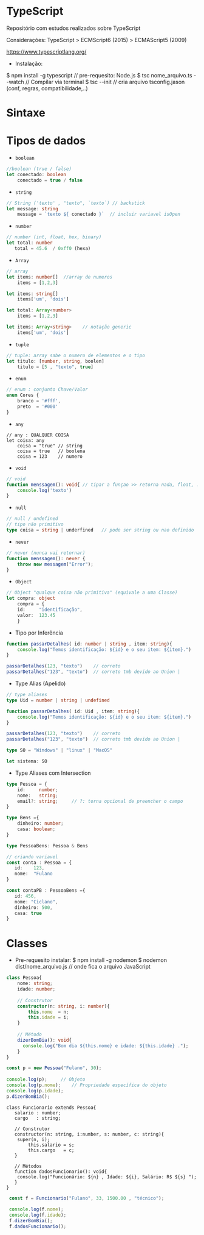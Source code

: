 # TypeScript
Repositório com estudos realizados sobre TypeScript

Considerações: TypeScript > ECMScript6 (2015) > ECMAScript5 (2009)

https://www.typescriptlang.org/

* Instalação:

$ npm install -g typescript	    // pre-requesito: Node.js
$ tsc nome_arquivo.ts --watch   // Compilar via terminal
$ tsc --init                    // cria arquivo tsconfig.jason (conf, regras, compatibilidade,..)

# Sintaxe

# Tipos de dados

 * `boolean`
~~~TypeScript
//boolean (true / false)
let conectado: boolean
    conectado = true / false
~~~

* `string`
~~~TypeScript
// String ('texto' , "texto", `texto`) // backstick
let message: string
    message = `texto ${ conectado }`  // incluir variavel isOpen
~~~

* `number`
~~~TypeScript
// number (int, float, hex, binary)
let total: number
   total = 45.6  / 0xff0 (hexa)
~~~

* `Array`
~~~TypeScript
// array
let items: number[]  //array de numeros
    items = [1,2,3]

let items: string[]
    items['um', 'dois']

let total: Array<number>
    items = [1,2,3]

let items: Array<string>	// notação generic
    items['um', 'dois']
~~~

* `tuple`
~~~TypeScript
// tuple: array sabe o numero de elementos e o tipo
let titulo: [number, string, boolen]
    titulo = [5 , "texto", true]
~~~

* `enum`
~~~TypeScript
// enum : conjunto Chave/Valor
enum Cores {
	branco = '#fff',   
	preto  = '#000'
}
~~~

* `any`
~~~TypeSript
// any : QUALQUER COISA
let coisa: any
    coisa = "true" // string
    coisa = true   // boolena
    coisa = 123    // numero
~~~

* `void`
~~~TypeScript
// void
function menssagem(): void{	// tipar a funçao >> retorna nada, float, ..
	console.log('texto')
}
~~~

* `null`
~~~TypeScript
// null / undefined
// tipo não primitivo
type coisa = string | underfined   // pode ser string ou nao definido
~~~

* `never`
~~~TypeScript
// never (nunca vai retornar)
function menssagem(): never {
	throw new messagem("Error");
}
~~~

* `Object`
~~~TypeScript
// Object "qualque coisa não primitiva" (equivale a uma Classe)
let compra: object
    compra = {
	id: 	"identificação",
	valor: 	123.45
    }

~~~ 

* Tipo por Inferência
~~~TypeScript
function passarDetalhes( id: number | string , item: string){
	console.log("Temos identificação: ${id} e o seu item: ${item}.")
}

passarDetalhes(123, "texto")	// correto
passarDetalhes("123", "texto")	// correto tmb devido ao Union |
~~~

* Type Alias (Apelido)
~~~TypeScript
// type aliases
type Uid = number | string | undefined

function passarDetalhes( id: Uid , item: string){
	console.log("Temos identificação: ${id} e o seu item: ${item}.")
}

passarDetalhes(123, "texto")	// correto
passarDetalhes("123", "texto")	// correto tmb devido ao Union |
~~~

~~~TypeScript
type SO = "Windows" | "linux" | "MacOS"

let sistema: SO
~~~

* Type Aliases com Intersection
~~~TypeScript
type Pessoa = {
	id: 	number;
	nome: 	string;
	email?: string; 	// ?: torna opcional de preencher o campo
}

type Bens ={
	dinheiro: number;
	casa: boolean;
}

type PessoaBens: Pessoa & Bens
~~~

~~~TypeScript
// criando variavel
const conta : Pessoa = {
   id: 	  123,
   nome:  "Fulano
}

const contaPB : PessoaBens ={
   id: 456,
   nome: "Ciclano",
   dinheiro: 500,
   casa: true
} 
~~~

# Classes
* Pre-requesito instalar:
$ npm install -g nodemon
$ nodemon dist/nome_arquivo.js   // onde fica o arquivo JavaScript

~~~TypeScript
class Pessoa{
    nome: string;
    idade: number;
    
    // Construtor
    constructor(n: string, i: number){
        this.nome  = n;
        this.idade = i;
    }
    
    // Método
    dizerBomBia(): void{
      console.log("Bom dia ${this.nome} e idade: ${this.idade} .");
    }
}    
~~~

~~~TypeScript
const p = new Pessoa("Fulano", 30);
    
console.log(p);		// Objeto
console.log(p.nome);	// Propriedade específica do objeto
console.log(p.idade);
p.dizerBomBia();
~~~

~~~TypeScrit
class Funcionario extends Pessoa{
   salario : number;
   cargo   : string;
   
   // Construtor
   constructor(n: string, i:number, s: number, c: string){
	super(n, i);
     	this.salario = s;
     	this.cargo   = c;
   }
   
   // Métodos
   function dadosFuncionario(): void{
    console.log("Funcionário: ${n} , Idade: ${i}, Salário: R$ ${s} ");
   }
}
~~~

~~~TypeScript
 const f = Funcionario("Fulano", 33, 1500.00 , "técnico");
 
 console.log(f.nome);
 console.log(f.idade);
 f.dizerBomBia();
 f.dadosFuncionario();
 ~~~
 
 
